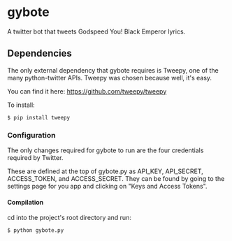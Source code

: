 # gybote
A twitter bot that tweets Godspeed You! Black Emperor lyrics.

## Dependencies
The only external dependency that gybote requires is Tweepy, one of the many python-twitter APIs. Tweepy was chosen because well, it's easy.

You can find it here: https://github.com/tweepy/tweepy

To install:
```shell
$ pip install tweepy
```
    
### Configuration
The only changes required for gybote to run are the four credentials required by Twitter. 

These are defined at the top of gybote.py as API_KEY, API_SECRET, ACCESS_TOKEN, and ACCESS_SECRET. They can be found by going to the settings page for you app and clicking on "Keys and Access Tokens".

#### Compilation
cd into the project's root directory and run:
```shell
$ python gybote.py
```
